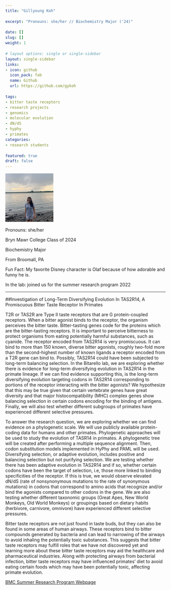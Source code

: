 ```yaml
---
title: "Gillyoung Koh"

excerpt: "Pronouns: she/her // Biochemistry Major ('24)"

date: []
slug: []
weight: 1

# layout options: single or single-sidebar
layout: single-sidebar
links:
- icon: github
  icon_pack: fab
  name: Github
  url: https://github.com/gykoh

tags: 
- bitter taste receptors
- research projects
- genomics
- molecular evolution
- dN/dS
- hyphy
- primates
categories: 
- research students

featured: true
draft: false 
---
```


<img src="featured.jpg" alt="" width="30%" height="20%"/>

Pronouns: she/her

Bryn Mawr College Class of 2024 

Biochemistry Major

From Broomall, PA

Fun Fact: My favorite Disney character is Olaf because of how adorable and funny he is.

In the lab: joined us for the summer research program 2022

----------------------------------------------------------------------
##Investigation of Long-Term Diversifying Evolution In TAS2R14, A Promiscuous Bitter Taste Receptor In Primates

T2R or TAS2R are Type II taste receptors that are G protein-coupled receptors. When a bitter agonist binds to the receptor, the organism perceives the bitter taste. Bitter-tasting genes code for the proteins which are the bitter-tasting receptors. It is important to perceive bitterness to protect organisms from eating potentially harmful substances, such as cyanide. The receptor encoded from TAS2R14 is very promiscuous. It can bind to more than 150 known, diverse bitter agonists, roughly two-fold more than the second-highest number of known ligands a receptor encoded from a T2R gene can bind to. Possibly, TAS2R14 could have been subjected to long-term balancing selection. In the Bitarello lab, we are exploring whether there is evidence for long-term diversifying evolution in TAS2R14 in the primate lineage. If we can find evidence supporting this, is the long-term diversifying evolution targeting codons in TAS2R14 corresponding to portions of the receptor interacting with the bitter agonists? We hypothesize that this may be true given that certain vertebrate genes have great diversity and that major histocompatibility (MHC) complex genes show balancing selection in certain codons encoding for the binding of antigens. Finally, we will also test whether different subgroups of primates have experienced different selective pressures. 

To answer the research question, we are exploring whether we can find evidence on a phylogenetic scale. We will use publicly available protein-coding data for humans and other primates. Phylogenetic approaches will be used to study the evolution of TASR14 in primates. A phylogenetic tree will be created after performing a multiple sequence alignment. Then, codon substitution models implemented in HyPhy and PAML will be used. Diversifying selection, or adaptive evolution, includes positive and balancing selection but not purifying selection. We are testing whether there has been adaptive evolution in TAS2R14 and if so, whether certain codons have been the target of selection, i.e, those more linked to binding specificities of the receptor. If this is true, we would observe elevated dN/dS (rate of nonsynonymous mutations to the rate of synonymous mutations) in codons that correspond to amino acids that recognize and/or bind the agonists compared to other codons in the gene. We are also testing whether different taxonomic groups (Great Apes, New World Monkeys, Old World Monkeys) or groupings based on dietary habits (herbivore, carnivore, omnivore) have experienced different selective pressures.

Bitter taste receptors are not just found in taste buds, but they can also be found in some areas of human airways. These receptors bind to bitter compounds generated by bacteria and can lead to narrowing of the airways to avoid inhaling the potentially toxic substances. This suggests that bitter taste receptors may fulfill roles that we have not discovered yet and learning more about these bitter taste receptors may aid the healthcare and pharmaceutical industries. Along with protecting airways from bacterial infection, bitter taste receptors may have influenced primates’ diet to avoid eating certain foods which may have been potentially toxic, affecting primate evolution.

<i class="fa-solid fa-link"></i> [BMC Summer Research Program Webpage](https://www.brynmawr.edu/inside/academic-information/research/summer-science-research/summer-2022-program/biology-research-projects-2022#gkoh)